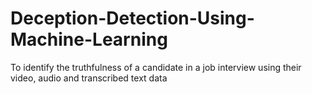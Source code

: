 # Deception-Detection-Using-Machine-Learning
To identify the truthfulness of a candidate in a job interview using their video, audio and transcribed text data
